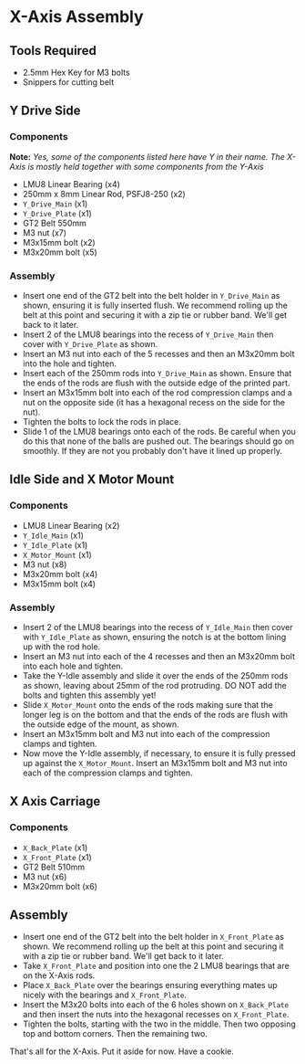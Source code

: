 # X-Axis Assembly

## Tools Required

- 2.5mm Hex Key for M3 bolts
- Snippers for cutting belt

## Y Drive Side

### Components

**Note:** *Yes, some of the components listed here have Y in their name. The X-Axis is mostly held together with some components from the Y-Axis*

- LMU8 Linear Bearing (x4)
- 250mm x 8mm Linear Rod, PSFJ8-250 (x2)
- `Y_Drive_Main` (x1)
- `Y_Drive_Plate` (x1)
- GT2 Belt 550mm
- M3 nut (x7)
- M3x15mm bolt (x2)
- M3x20mm bolt (x5)

### Assembly

- Insert one end of the GT2 belt into the belt holder in `Y_Drive_Main` as shown, ensuring it is fully inserted flush. We recommend rolling up the belt at this point and securing it with a zip tie or rubber band. We'll get back to it later.
- Insert 2 of the LMU8 bearings into the recess of `Y_Drive_Main` then cover with `Y_Drive_Plate` as shown.
- Insert an M3 nut into each of the 5 recesses and then an M3x20mm bolt into the hole and tighten.
- Insert each of the 250mm rods into `Y_Drive_Main` as shown. Ensure that the ends of the rods are flush with the outside edge of the printed part.
- Insert an M3x15mm bolt into each of the rod compression clamps and a nut on the opposite side (it has a hexagonal recess on the side for the nut).
- Tighten the bolts to lock the rods in place.
- Slide 1 of the LMU8 bearings onto each of the rods. Be careful when you do this that none of the balls are pushed out. The bearings should go on smoothly. If they are not you probably don't have it lined up properly.

## Idle Side and X Motor Mount

### Components

- LMU8 Linear Bearing (x2)
- `Y_Idle_Main` (x1)
- `Y_Idle_Plate` (x1)
- `X_Motor_Mount` (x1)
- M3 nut (x8)
- M3x20mm bolt (x4)
- M3x15mm bolt (x4)

### Assembly

- Insert 2 of the LMU8 bearings into the recess of `Y_Idle_Main` then cover with `Y_Idle_Plate` as shown, ensuring the notch is at the bottom lining up with the rod hole.
- Insert an M3 nut into each of the 4 recesses and then an M3x20mm bolt into each hole and tighten.
- Take the Y-Idle assembly and slide it over the ends of the 250mm rods as shown, leaving about 25mm of the rod protruding. DO NOT add the bolts and tighten this assembly yet!
- Slide `X_Motor_Mount` onto the ends of the rods making sure that the longer leg is on the bottom and that the ends of the rods are flush with the outside edge of the mount, as shown.
- Insert an M3x15mm bolt and M3 nut into each of the compression clamps and tighten.
- Now move the Y-Idle assembly, if necessary, to ensure it is fully pressed up against the `X_Motor_Mount`. Insert an M3x15mm bolt and M3 nut into each of the compression clamps and tighten.

## X Axis Carriage

### Components

- `X_Back_Plate` (x1)
- `X_Front_Plate` (x1)
- GT2 Belt 510mm
- M3 nut (x6)
- M3x20mm bolt (x6)

## Assembly

- Insert one end of the GT2 belt into the belt holder in `X_Front_Plate` as shown. We recommend rolling up the belt at this point and securing it with a zip tie or rubber band. We'll get back to it later.
- Take `X_Front_Plate` and position into one the 2 LMU8 bearings that are on the X-Axis rods.
- Place `X_Back_Plate` over the bearings ensuring everything mates up nicely with the bearings and `X_Front_Plate`.
- Insert the M3x20 bolts into each of the 6 holes shown on `X_Back_Plate` and then insert the nuts into the hexagonal recesses on `X_Front_Plate`.
- Tighten the bolts, starting with the two in the middle. Then two opposing top and bottom corners. Then the remaining two.

That's all for the X-Axis. Put it aside for now. Have a cookie.
